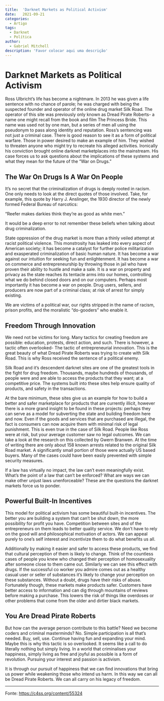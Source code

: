 ```yaml
---
title:  'Darknet Markets as Political Activism'
date:   2021-09-21
categories:
  - Artigo
tags:
  - Darknet
  - Política
author:
  - Gabriel Mitchell
description: 'Favor colocar aqui uma descrição'
---
```


# Darknet Markets as Political Activism
Ross Ulbricht’s life has become a nightmare. In 2013 he was given a life sentence with no chance of parole; he was charged with being the suspected founder and operator of the online drug market Silk Road. The operator of this site was previously only known as Dread Pirate Roberts- a name one might recall from the book and film The Princess Bride. This name was used not by one man, but a series of men all using the pseudonym to pass along identity and reputation. Ross’s sentencing was not just a criminal case. There is good reason to see it as a form of political warfare. Those in power desired to make an example of him. They wished to threaten anyone who might try to recreate his alleged activities. Ironically his conviction brought online darknet marketplaces into the mainstream. His case forces us to ask questions about the implications of these systems and what they mean for the future of the “War on Drugs.”

## The War On Drugs Is A War On People

It’s no secret that the criminalization of drugs is deeply rooted in racism. One only needs to look at the direct quotes of those involved. Take, for example, this quote by Harry J. Anslinger, the 1930 director of the newly formed Federal Bureau of narcotics:

“Reefer makes darkies think they’re as good as white men.”

It would be a deep error to not remember these beliefs when talking about drug criminalization.

State oppression of the drug market is more than a thinly veiled attempt at racist political violence. This monstrosity has leaked into every aspect of American society; it has become a catalyst for further police militarization and exasperated criminalization of basic human nature. It has become a war against our intuition for seeking fun and enlightenment. It has become a war on commerce and entrepreneurship by throwing those in jail who have proven their ability to hustle and make a sale. It is a war on property and privacy as the state reaches its tentacle arms into our homes, controlling what we do behind closed doors and on our computers. Perhaps most importantly it has become a war on people. Drug users, sellers, and producers are now part of a criminal class; at risk of arrest for simply existing. 

We are victims of a political war, our rights stripped in the name of racism, prison profits, and the moralistic “do-gooders” who enable it. 

## Freedom Through Innovation

We need not be victims for long. Many tactics for creating freedom are possible: education, protests, direct action, and such. There is however, a tactic often overlooked- The tactic of entrepreneurial innovation. This is the great beauty of what Dread Pirate Roberts was trying to create with Silk Road. This is why Ross received the sentence of a political enemy.

Silk Road and it’s descendent darknet sites are one of the greatest tools in the fight for drug freedom. Thousands, maybe hundreds of thousands, of people were and are able to access the products that they want; at a competitive price. The systems built into these sites help ensure quality of products, and safety in the transactions.

At the bare minimum, these sites give us an example for how to build a better and safer marketplace for products that are currently illicit, however there is a more grand insight to be found in these projects: perhaps they can serve as a model for subverting the state and building freedom here and now. Even if the goods and services that are purchased are illegal, the fact is consumers can now acquire them with minimal risk of legal punishment. This is even true in the case of Silk Road. People like Ross were at risk, but your average customer saw no legal outcomes. We can take a look at the research on this collected by Gwern Branwen. At the time of writing there are only about 158 known arrests related to the original Silk Road market. A significantly small portion of those were actually US based buyers. Many of the cases could have been easily prevented with simple security measures.

If a law has virtually no impact, the law can’t even meaningfully exist. What’s the point of a law that can’t be enforced? What are ways we can make other unjust laws unenforceable? These are the questions the darknet markets force us to ponder.

## Powerful Built-In Incentives

This model for political activism has some beautiful built-in incentives. The better you are building a system that can’t be shut down, the more possibility for profit you have. Competition between sites and of the entrepreneurs on them leads to better quality service. We don’t have to rely on the good will and philosophical motivation of actors. We can appeal purely to one’s self interest and incentivize them to do what benefits us all.

Additionally by making it easier and safer to access these products, we find that cultural perception of them is likely to change. Think of the countless cases of people you knew who changed their perception of homosexuality after someone close to them came out. Similarly we can see this effect with drugs. If the successful co worker you admire comes out as a healthy casual user or seller of substances it’s likely to change your perception on these substances. Without a doubt, drugs have their risks of abuse. Fortunately though, these markets make products safer. Customers have better access to information and can dig through mountains of reviews before making a purchase. This lowers the risk of things like overdoses or other problems that come from the older and dirtier black markets.

## You Are Dread Pirate Roberts

But how can the average person contribute to this battle? Need we become coders and criminal masterminds? No. Simple participation is all that’s needed. Buy, sell, use. Continue having fun and expanding your mind. Maybe this is why this tactic is so overlooked. It seems like a call to do literally nothing but simply living. In a world that criminalises your happiness, simply living as free and joyful as possible is a form of revolution. Pursuing your interest and passion is activism.

It is through our pursuit of happiness that we can find innovations that bring us power while weakening those who intend us harm. In this way we can all be Dread Pirate Roberts. We can all carry on his legacy of freedom.

---
Fonte: https://c4ss.org/content/55324
